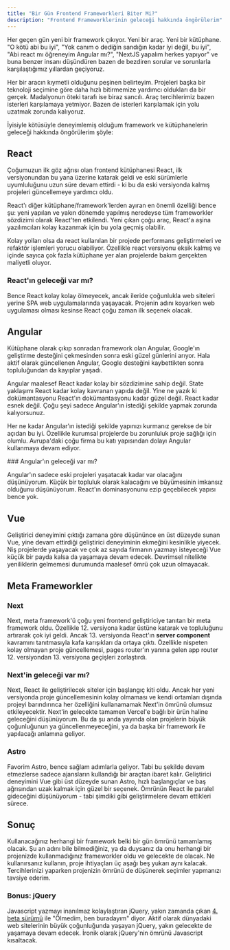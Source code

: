 ```yaml
---
title: "Bir Gün Frontend Frameworkleri Biter Mi?"
description: "Frontend Frameworklerinin geleceği hakkında öngörülerim"
---
```


Her geçen gün yeni bir framework çıkıyor. Yeni bir araç. Yeni bir kütüphane. "O kötü abi bu iyi", "Yok canım o dediğin sandığın kadar iyi değil, bu iyi", "Abi react mı öğreneyim Angular mı?", "NextJS yapalım herkes yapıyor" ve buna benzer insanı düşündüren bazen de bezdiren sorular ve sorunlarla karşılaştığımız yıllardan geçiyoruz.

Her bir aracın kıymetli olduğunu peşinen belirteyim. Projeleri başka bir teknoloji seçimine göre daha hızlı bitirmemize yardımcı oldukları da bir gerçek. Madalyonun öteki tarafı ise biraz sancılı. Araç tercihlerimiz bazen isterleri karşılamaya yetmiyor. Bazen de isterleri karşılamak için yolu uzatmak zorunda kalıyoruz. 

İyisiyle kötüsüyle deneyimlemiş olduğum framework ve kütüphanelerin geleceği hakkında öngörülerim şöyle:


## React

Çoğumuzun ilk göz ağrısı olan frontend kütüphanesi React, ilk versiyonundan bu yana üzerine katarak geldi ve eski sürümlerle uyumluluğunu uzun süre devam ettirdi - ki bu da eski versiyonda kalmış projeleri güncellemeye yardımcı oldu.

React'ı diğer kütüphane/framework'lerden ayıran en önemli özelliği bence şu: yeni yapılan ve yakın dönemde yapılmış neredeyse tüm frameworkler sözdizimi olarak React'ten etkilendi. Yeni çıkan çoğu araç, React'a aşina yazılımcıları kolay kazanmak için bu yola geçmiş olabilir.

Kolay yolları olsa da react kullanılan bir projede performans geliştirmeleri ve refaktör işlemleri yorucu olabiliyor. Özellikle react versiyonu eksik kalmış ve içinde sayıca çok fazla kütüphane yer alan projelerde bakım gerçekten maliyetli oluyor.

### React'ın geleceği var mı?

Bence React kolay kolay ölmeyecek, ancak ileride çoğunlukla web siteleri yerine SPA web uygulamalarında yaşayacak. Projenin adını koyarken web uygulaması olması kesinse React çoğu zaman ilk seçenek olacak.

## Angular

Kütüphane olarak çıkıp sonradan framework olan Angular, Google'ın geliştirme desteğini çekmesinden sonra eski güzel günlerini arıyor. Hala aktif olarak güncellenen Angular, Google desteğini kaybettikten sonra topluluğundan da kayıplar yaşadı.

Angular maalesef React kadar kolay bir sözdizimine sahip değil. State yaklaşımı React kadar kolay kavranan yapıda değil. Yine ne yazık ki dokümantasyonu React'ın dokümantasyonu kadar güzel değil. React kadar esnek değil. Çoğu şeyi sadece Angular'ın istediği şekilde yapmak zorunda kalıyorsunuz.

Her ne kadar Angular'ın istediği şekilde yapınızı kurmanız gerekse de bir açıdan bu iyi. Özellikle kurumsal projelerde bu zorunluluk proje sağlığı için olumlu. Avrupa'daki çoğu firma bu katı yapısından dolayı Angular kullanmaya devam ediyor.


### Angular'ın geleceği var mı?

Angular'ın sadece eski projeleri yaşatacak kadar var olacağını düşünüyorum. Küçük bir topluluk olarak kalacağını ve büyümesinin imkansız olduğunu düşünüyorum. React'ın dominasyonunu ezip geçebilecek yapısı bence yok.


## Vue

Geliştirici deneyimini çıktığı zamana göre düşününce en üst düzeyde sunan Vue, yine devam ettirdiği geliştirici deneyiminin ekmeğini kesinlikle yiyecek. Niş projelerde yaşayacak ve çok az sayıda firmanın yazmayı isteyeceği Vue küçük bir payda kalsa da yaşamaya devam edecek. Devrimsel nitelikte yeniliklerin gelmemesi durumunda maalesef ömrü çok uzun olmayacak.

## Meta Frameworkler

### Next

Next, meta framework'ü çoğu yeni frontend geliştiriciye tanıtan bir meta framework oldu. Özellikle 12. versiyona kadar üstüne katarak ve topluluğunu artırarak çok iyi geldi. Ancak 13. versiyonda React'ın **server component** kavramını tanıtmasıyla kafa karışıkları da ortaya çıktı. Özellikle nispeten kolay olmayan proje güncellemesi, pages router'ın yanına gelen app router 12. versiyondan 13. versiyona geçişleri zorlaştırdı.


### Next'in geleceği var mı?

Next, React ile geliştirilecek siteler için başlangıç kiti oldu. Ancak her yeni versiyonda proje güncellemesinin kolay olmaması ve kendi ortamları dışında projeyi barındırınca her özelliğini kullanamamak Next'in ömrünü olumsuz etkileyecektir. Next'in gelecekte tamamen Vercel'e bağlı bir ürün haline geleceğini düşünüyorum. Bu da şu anda yayında olan projelerin büyük çoğunluğunun ya güncellenmeyeceğini, ya da başka bir framework ile yapılacağı anlamına geliyor.


### Astro

Favorim Astro, bence sağlam adımlarla geliyor. Tabi bu şekilde devam etmezlerse sadece ajansların kullandığı bir araçtan ibaret kalır. Geliştirici deneyimini Vue gibi üst düzeyde sunan Astro, hızlı başlangıçlar ve baş ağrısından uzak kalmak için güzel bir seçenek. Ömrünün React ile paralel gideceğini düşünüyorum - tabi şimdiki gibi geliştirmelere devam ettikleri sürece.


## Sonuç

Kullanacağınız herhangi bir framework belki bir gün ömrünü tamamlamış olacak. Şu an adını bile bilmediğiniz, ya da duysanız da onu herhangi bir projenizde kullanmadığınız frameworkler oldu ve gelecekte de olacak. Ne kullanırsanız kullanın, proje ihtiyaçları üç aşağı beş yukarı aynı kalacak. Tercihlerinizi yaparken projenizin ömrünü de düşünerek seçimler yapmanızı tavsiye ederim.


### Bonus: jQuery 

Javascript yazmayı inanılmaz kolaylaştıran jQuery, yakın zamanda çıkan [4. beta sürümü](https://blog.jquery.com/2024/02/06/jquery-4-0-0-beta/) ile "Ölmedim, ben buradayım" diyor. Aktif olarak dünyadaki web sitelerinin büyük çoğunluğunda yaşayan jQuery, yakın gelecekte de yaşamaya devam edecek. İronik olarak jQuery'nin ömrünü Javascript kısaltacak.
